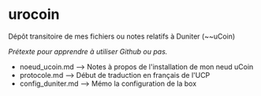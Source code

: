 # urocoin
Dépôt transitoire de mes fichiers ou notes relatifs à Duniter (~~uCoin)

_Prétexte pour apprendre à utiliser Github ou pas._

- noeud_ucoin.md --> Notes à propos de l'installation de mon neud uCoin
- protocole.md --> Début de traduction en français de l'UCP
- config_duniter.md --> Mémo la configuration de la box 
